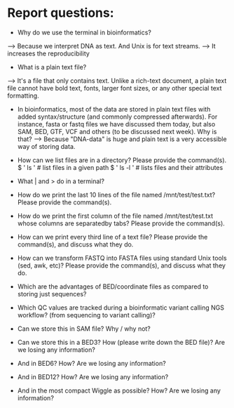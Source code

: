 # Report questions:

* Why do we use the terminal in bioinformatics?

--> Because we interpret DNA as text. And Unix is for text streams.
--> It increases the reproducibility

* What is a plain text file?

--> It's a file that only contains text. Unlike a rich-text document, a plain text file cannot have bold text, fonts, larger font sizes, or any other special text formatting.

* In bioinformatics, most of the data are stored in plain text files with added syntax/structure (and commonly compressed afterwards). For instance, fasta or fastq files we have discussed them today, but also SAM, BED, GTF, VCF and others (to be discussed next week). Why is that?
--> Because "DNA-data" is huge and plain text is a very accessible way of storing data.

* How can we list files are in a directory? Please provide the command(s).
$ ' ls ' # list files in a given path
$ ' ls -l ' # lists files and their attributes

* What | and > do in a terminal?

* How do we print the last 10 lines of the file named /mnt/test/test.txt? Please provide the command(s).

* How do we print the first column of the file named /mnt/test/test.txt whose columns are separatedby tabs? Please provide the command(s).

* How can we print every third line of a text file? Please provide the command(s), and discuss what they do.

* How can we transform FASTQ into FASTA files using standard Unix tools (sed, awk, etc)? Please provide the command(s), and discuss what they do.

* Which are the advantages of BED/coordinate files as compared to storing just sequences?

* Which QC values are tracked during a bioinformatic variant calling NGS workflow? (from sequencing to variant calling)?

* Can we store this in SAM file? Why / why not?

* Can we store this in a BED3? How (please write down the BED file)? Are we losing any information?

* And in BED6? How? Are we losing any information?

* And in BED12? How? Are we losing any information?

* And in the most compact Wiggle as possible? How? Are we losing any information?
